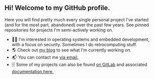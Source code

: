 ## Hi! Welcome to my GitHub profile.
Here you will find pretty much every single personal project I've started (and for the most part, abandoned) over the past few years. See pinned repositories for projects I'm semi-actively working on.

- 🧑‍💻 I'm interested in operating systems and embedded development, with a focus on security. Sometimes I do retrocomputing stuff.
- 🌎 Check out [my blog](https://blraaz.me?utm_source=tristgithub) to see what I'm currently working on.
- 📬 You can contact me [via email.](mailto:tristan@tseifert.me)
- 🗄 Some of my projects can also be found [on GitLab](https://gitlab.trist.network/tseifert?utm_source=tristgithub) and associated [documentation here.](https://bookstack.trist.network?utm_source=tristgithub)

